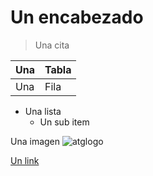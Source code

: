 # Un encabezado
> Una cita

| Una | Tabla |
|-----|-------|
| Una | Fila  |

- Una lista
  - Un sub item

Una imagen
![atglogo](images/atglogo.png)


[Un link](https://www.atglabs.org)
